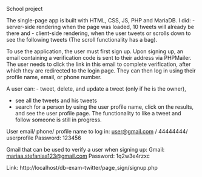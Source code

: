 School project

The single-page app is built with HTML, CSS, JS, PHP and MariaDB. 
I did: - server-side rendering when the page was loaded, 10 tweets will already be there and 
      - client-side rendering, when the user tweets or scrolls down to see the following tweets (The scroll functionality has a bag).

To use the application, the user must first sign up. Upon signing up, an email containing a verification code is sent to their address via PHPMailer. 
The user needs to click the link in this email to complete verification, after which they are redirected to the login page. 
They can then log in using their profile name, email, or phone number.

A user can: - tweet, delete, and update a tweet (only if he is the owner), 
- see all the tweets and his tweets
- search for a person by using the user profile name, click on the results, and see the user profile page. The functionality to like a tweet and follow someone is still in progress.

User email/ phone/ profile name to log in: user@gmail.com / 44444444/ userprofile 
Password: 123456

Gmail that can be used to verify a user when signing up: 
Gmail: mariaa.stefaniaa123@gmail.com 
Password: 1q2w3e4rzxc

Link: http://localhost/db-exam-twitter/page_sign/signup.php

